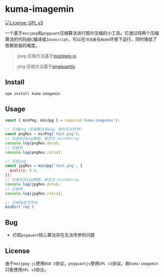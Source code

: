 # kuma-imagemin

[![License: GPL v3](https://img.shields.io/badge/License-GPL%20v3-blue.svg)](https://www.gnu.org/licenses/gpl-3.0)

一个基于`mozjpeg`和`pngquant`压缩算法进行图片压缩的小工具。它通过将两个压缩算法的代码由`C`编译成`Javascript`，可以在`浏览器`与`Node`环境下运行，同时降低了依赖安装的难度。

> jpeg 压缩方法基于[mozjpeg-js](https://github.com/as-com/mozjpeg-js)
>
> png 压缩方法基于[pngquantjs](https://github.com/psych0der/pngquantjs)

## Install

```bash
npm install kuma-imagemin
```

## Usage

```javascript
const { minPng, minJpg } = require('kuma-imagemin');

// 压缩png（压缩算法有bug，暂时无法传参）
const pngRes = minPng('test.png');
// 压缩后的png数据，格式为 Uint8Array
console.log(pngRes.data);
// 压缩率
console.log(pngRes.ratio);

// 压缩jpg
const jpgRes = minJpg('test.png', {
  quality: 0.6,
});
// 压缩后的jpg数据，格式为 Uint8Array
console.log(jpgRes.data);
// 压缩率
console.log(jpgRes.ratio);

// 压缩指定文件夹
minDir('img')
```

## Bug

- 已知`pngquant`核心算法存在无法传参的问题

## License

由于`mozjpeg-js`使用`BSD 3`协议，`pngquantjs`使用`GPL v3`协议。故`kuma-imagemin`只能使用`GPL v3`协议。
